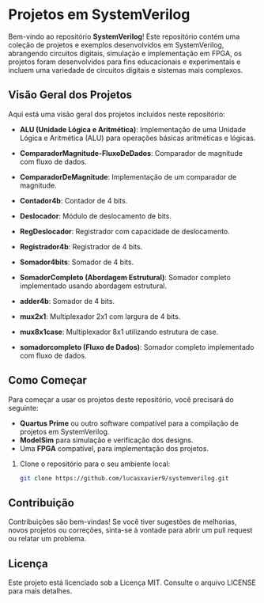 # Projetos em SystemVerilog

Bem-vindo ao repositório **SystemVerilog**! Este repositório contém uma coleção de projetos e exemplos desenvolvidos em SystemVerilog, abrangendo circuitos digitais, simulação e implementação em FPGA,
os projetos foram desenvolvidos para fins educacionais e experimentais e incluem uma variedade de circuitos digitais e sistemas mais complexos. 

## Visão Geral dos Projetos

Aqui está uma visão geral dos projetos incluídos neste repositório:

- **ALU (Unidade Lógica e Aritmética)**: Implementação de uma Unidade Lógica e Aritmética (ALU) para operações básicas aritméticas e lógicas.

- **ComparadorMagnitude-FluxoDeDados**: Comparador de magnitude com fluxo de dados.

- **ComparadorDeMagnitude**: Implementação de um comparador de magnitude.

- **Contador4b**: Contador de 4 bits.

- **Deslocador**: Módulo de deslocamento de bits.

- **RegDeslocador**: Registrador com capacidade de deslocamento.

- **Registrador4b**: Registrador de 4 bits.

- **Somador4bits**: Somador de 4 bits.

- **SomadorCompleto (Abordagem Estrutural)**: Somador completo implementado usando abordagem estrutural.

- **adder4b**: Somador de 4 bits.

- **mux2x1**: Multiplexador 2x1 com largura de 4 bits.

- **mux8x1case**: Multiplexador 8x1 utilizando estrutura de case.

- **somadorcompleto (Fluxo de Dados)**: Somador completo implementado com fluxo de dados.

## Como Começar

Para começar a usar os projetos deste repositório, você precisará do seguinte:

- **Quartus Prime** ou outro software compatível para a compilação de projetos em SystemVerilog.
- **ModelSim** para simulação e verificação dos designs.
- Uma **FPGA** compatível, para implementação dos projetos.

1. Clone o repositório para o seu ambiente local:

   ```bash
   git clone https://github.com/lucasxavier9/systemverilog.git

## Contribuição
Contribuições são bem-vindas! Se você tiver sugestões de melhorias, novos projetos ou correções, sinta-se à vontade para abrir um pull request ou relatar um problema.

## Licença
Este projeto está licenciado sob a Licença MIT. Consulte o arquivo LICENSE para mais detalhes.
